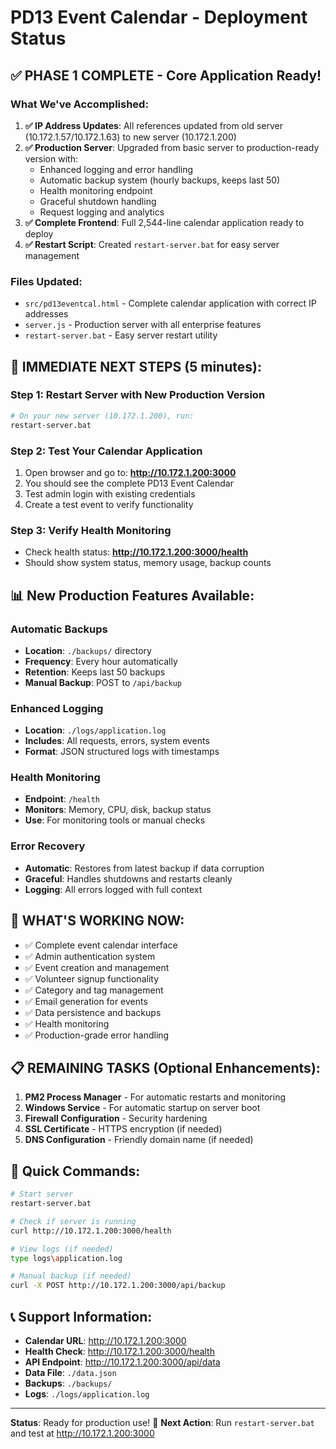 # PD13 Event Calendar - Deployment Status

## ✅ PHASE 1 COMPLETE - Core Application Ready!

### What We've Accomplished:
1. **✅ IP Address Updates**: All references updated from old server (10.172.1.57/10.172.1.63) to new server (10.172.1.200)
2. **✅ Production Server**: Upgraded from basic server to production-ready version with:
   - Enhanced logging and error handling
   - Automatic backup system (hourly backups, keeps last 50)
   - Health monitoring endpoint
   - Graceful shutdown handling
   - Request logging and analytics
3. **✅ Complete Frontend**: Full 2,544-line calendar application ready to deploy
4. **✅ Restart Script**: Created `restart-server.bat` for easy server management

### Files Updated:
- `src/pd13eventcal.html` - Complete calendar application with correct IP addresses
- `server.js` - Production server with all enterprise features
- `restart-server.bat` - Easy server restart utility

## 🚀 IMMEDIATE NEXT STEPS (5 minutes):

### Step 1: Restart Server with New Production Version
```bash
# On your new server (10.172.1.200), run:
restart-server.bat
```

### Step 2: Test Your Calendar Application
1. Open browser and go to: **http://10.172.1.200:3000**
2. You should see the complete PD13 Event Calendar
3. Test admin login with existing credentials
4. Create a test event to verify functionality

### Step 3: Verify Health Monitoring
- Check health status: **http://10.172.1.200:3000/health**
- Should show system status, memory usage, backup counts

## 📊 New Production Features Available:

### Automatic Backups
- **Location**: `./backups/` directory
- **Frequency**: Every hour automatically
- **Retention**: Keeps last 50 backups
- **Manual Backup**: POST to `/api/backup`

### Enhanced Logging
- **Location**: `./logs/application.log`
- **Includes**: All requests, errors, system events
- **Format**: JSON structured logs with timestamps

### Health Monitoring
- **Endpoint**: `/health`
- **Monitors**: Memory, CPU, disk, backup status
- **Use**: For monitoring tools or manual checks

### Error Recovery
- **Automatic**: Restores from latest backup if data corruption
- **Graceful**: Handles shutdowns and restarts cleanly
- **Logging**: All errors logged with full context

## 🎯 WHAT'S WORKING NOW:
- ✅ Complete event calendar interface
- ✅ Admin authentication system
- ✅ Event creation and management
- ✅ Volunteer signup functionality
- ✅ Category and tag management
- ✅ Email generation for events
- ✅ Data persistence and backups
- ✅ Health monitoring
- ✅ Production-grade error handling

## 📋 REMAINING TASKS (Optional Enhancements):
1. **PM2 Process Manager** - For automatic restarts and monitoring
2. **Windows Service** - For automatic startup on server boot
3. **Firewall Configuration** - Security hardening
4. **SSL Certificate** - HTTPS encryption (if needed)
5. **DNS Configuration** - Friendly domain name (if needed)

## 🔧 Quick Commands:
```bash
# Start server
restart-server.bat

# Check if server is running
curl http://10.172.1.200:3000/health

# View logs (if needed)
type logs\application.log

# Manual backup (if needed)
curl -X POST http://10.172.1.200:3000/api/backup
```

## 📞 Support Information:
- **Calendar URL**: http://10.172.1.200:3000
- **Health Check**: http://10.172.1.200:3000/health
- **API Endpoint**: http://10.172.1.200:3000/api/data
- **Data File**: `./data.json`
- **Backups**: `./backups/`
- **Logs**: `./logs/application.log`

---
**Status**: Ready for production use! 🎉
**Next Action**: Run `restart-server.bat` and test at http://10.172.1.200:3000